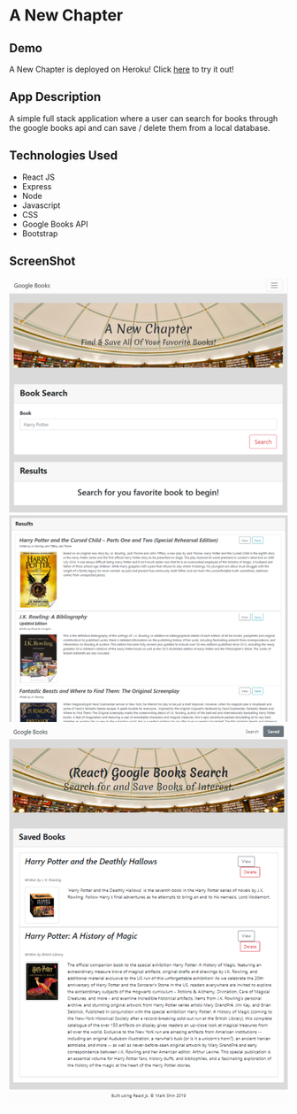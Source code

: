 # A New Chapter
## Demo
A New Chapter is deployed on Heroku! Click <a href="https://a-new-chapter.herokuapp.com/">here</a> to try it out!
## App Description
A simple full stack application where a user can search for books through the google books api and can save / delete them from a local database. 

## Technologies Used
- React JS 
- Express
- Node 
- Javascript 
- CSS 
- Google Books API
- Bootstrap

## ScreenShot
![Screen shot 1](/client/src/images/FrontPage.PNG)
![Screen shot 2](/client/src/images/Results.PNG)
![Screen shot 3](/client/src/images/SavedPage.PNG)
